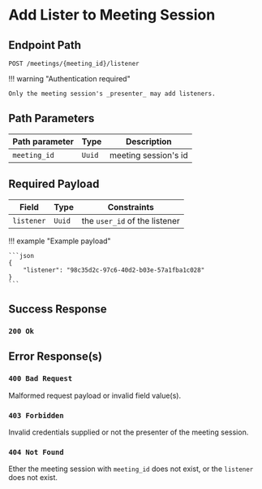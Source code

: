 # Add Lister to Meeting Session

## Endpoint Path

`POST /meetings/{meeting_id}/listener`

!!! warning "Authentication required"

	Only the meeting session's _presenter_ may add listeners.

## Path Parameters

| Path parameter | Type   | Description          |
|----------------|--------|----------------------|
| `meeting_id`   | `Uuid` | meeting session's id |

## Required Payload

| Field      | Type   | Constraints                   |
|------------|--------|-------------------------------|
| `listener` | `Uuid` | the `user_id` of the listener |

!!! example "Example payload"

	```json
	{
		"listener": "98c35d2c-97c6-40d2-b03e-57a1fba1c028"
	}
	```

## Success Response

### `200 Ok`

## Error Response(s)

### `400 Bad Request`

Malformed request payload or invalid field value(s).

### `403 Forbidden`

Invalid credentials supplied or not the presenter of the meeting session.

### `404 Not Found`

Ether the meeting session with `meeting_id` does not exist, or the `listener`
does not exist.
